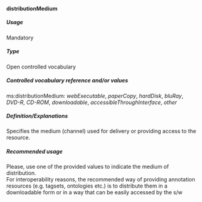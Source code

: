 #### distributionMedium

##### Usage

Mandatory

##### Type

Open controlled vocabulary

##### Controlled vocabulary reference and/or values

ms:distributionMedium: _webExecutable_, _paperCopy_, _hardDisk_, _bluRay_, _DVD-R_, _CD-ROM_, _downloadable_, _accessibleThroughInterface_, _other_

##### Definition/Explanations

Specifies the medium \(channel\) used for delivery or providing access to the resource.

##### Recommended usage

Please, use one of the provided values to indicate the medium of distribution.   
For interoperability reasons, the recommended way of providing annotation resources \(e.g. tagsets, ontologies etc.\) is to distribute them in a downloadable form or in a way that can be easily accessed by the s/w

